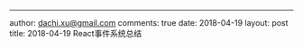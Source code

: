 ---
author: dachi.xu@gmail.com
comments: true
date: 2018-04-19
layout: post
title: 2018-04-19 React事件系统总结
